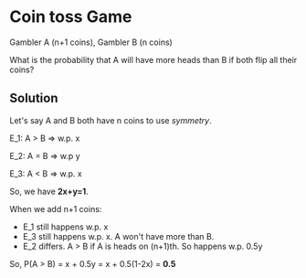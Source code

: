# Coin toss Game
Gambler A (n+1 coins), Gambler B (n coins)

What is the probability that A will have more heads than B if both flip all their coins?

## Solution
Let's say A and B both have n coins to use _symmetry_.

E_1: A > B => w.p. x

E_2: A = B => w.p y

E_3: A < B => w.p. x

So, we have **2x+y=1**.

When we add n+1 coins:
- E_1 still happens w.p. x
- E_3 still happens w.p. x. A won't have more than B.
- E_2 differs. A > B if A is heads on (n+1)th. So happens w.p. 0.5y

So, P(A > B) = x + 0.5y = x + 0.5(1-2x) = **0.5**
